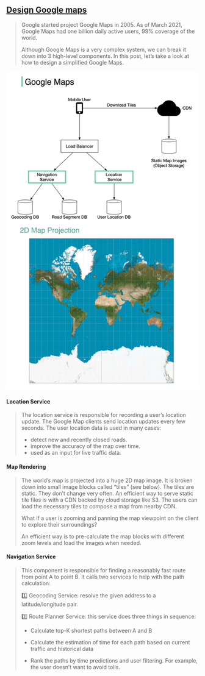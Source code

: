 ## [Design Google maps](https://blog.bytebytego.com/p/design-google-maps?s=r)

> Google started project Google Maps in 2005. As of March 2021, Google Maps had one billion daily active users, 99% coverage of the world.
>
> Although Google Maps is a very complex system, we can break it down into 3 high-level components. In this post, let’s take a look at how to design a simplified Google Maps.

![google_map](google_map.png)

#### Location Service

> The location service is responsible for recording a user’s location update. The Google Map clients send location updates every few seconds. The user location data is used in many cases:
>
> - detect new and recently closed roads.
> - improve the accuracy of the map over time.
> - used as an input for live traffic data.

#### Map Rendering

> The world’s map is projected into a huge 2D map image. It is broken down into small image blocks called “tiles” (see below). The tiles are static. They don’t change very often. An efficient way to serve static tile files is with a CDN backed by cloud storage like S3. The users can load the necessary tiles to compose a map from nearby CDN.
>
> What if a user is zooming and panning the map viewpoint on the client to explore their surroundings?
>
> An efficient way is to pre-calculate the map blocks with different zoom levels and load the images when needed.

#### Navigation Service
> This component is responsible for finding a reasonably fast route from point A to point B. It calls two services to help with the path calculation:
>
>  1️⃣ Geocoding Service: resolve the given address to a latitude/longitude pair.
>
>  2️⃣ Route Planner Service: this service does three things in sequence:
>
> - Calculate top-K shortest paths between A and B
>
> - Calculate the estimation of time for each path based on current traffic and historical data
>
> - Rank the paths by time predictions and user filtering. For example, the user doesn’t want to avoid tolls.
